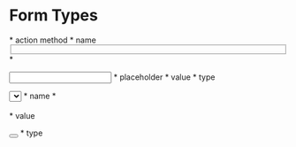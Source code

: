 # Form Types

<form></form>
	* action method
	* name

<fieldset></fieldset>
	* <div></div>	
	
<input></input>
	* placeholder
	* value
	* type

<label></label>

<select></select>
	* name
	* <option></option>
		* value

<button></button>
	* type



